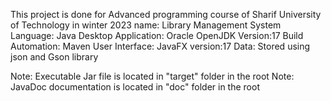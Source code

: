 This project is done for Advanced programming course of Sharif University of Technology in winter 2023
name: Library Management System
Language: Java
Desktop Application: Oracle OpenJDK Version:17
Build Automation: Maven
User Interface: JavaFX version:17
Data: Stored using json and Gson library

Note: Executable Jar file is located in "target" folder in the root
Note: JavaDoc documentation is located in "doc" folder in the root
